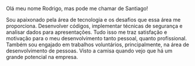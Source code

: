Olá meu nome Rodrigo, mas pode me chamar de Santiago!

Sou apaixonado pela área de tecnologia e os desafios que essa área me proporciona. 
Desenvolver códigos, implementar técnicas de segurança e analisar dados para apresentações. Tudo isso me traz satisfação e motivação para o meu desenvolvimento tanto pessoal, quanto profissional.
Também sou engajado em trabalhos voluntários, principalmente, na área de desenvolvimento de pessoas. 
Visto a camisa quando vejo que há um grande potencial na empresa.
